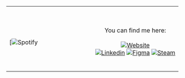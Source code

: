 <table width="100%"> 
  <tr>
  <td width="50%">
      
&nbsp; <br> [![Spotify](https://open.spotify.com/user/nerooc)

  </td>
  <td width="50%">

<br><p align="center">You can find me here:<br><br>
  [![Website](https://img.shields.io/website?label=tomaszgajda.com&style=for-the-badge&url=https%3A%2F%2Fcodestackr.com)](https://tomaszgajda.com)
  <br>
   [![Linkedin](https://img.shields.io/badge/linkedin%20-%230077B5.svg?&style=for-the-badge&logo=linkedin&logoColor=white)](https://www.linkedin.com/in/gajdat/)
   [![Figma](https://img.shields.io/badge/figma%20-%23F24E1E.svg?&style=for-the-badge&logo=figma&logoColor=white)](https://www.figma.com/@nerooc)
   [![Steam](https://img.shields.io/badge/steam%20-%23000000.svg?&style=for-the-badge&logo=steam&logoColor=white)](https://steamcommunity.com/id/nerooc)<br><br>
</p>
  </td>
  </table>
